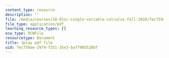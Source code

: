 ```yaml
---
content_type: resource
description: ''
file: /media/courses/18-01sc-single-variable-calculus-fall-2010/7ec759ae2979f25135e3baf7985528bf_aar099Xh5W4.pdf
file_type: application/pdf
learning_resource_types: []
ocw_type: OCWFile
resourcetype: Document
title: 3play pdf file
uid: 7ec759ae-2979-f251-35e3-baf7985528bf
---
```

